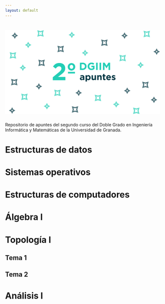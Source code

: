 ```yaml
---
layout: default
---
```


# ![apuntes](resources/hero.svg)

Repositorio de apuntes del segundo curso del Doble Grado en Ingeniería Informática y Matemáticas de la Universidad de Granada.

# Estructuras de datos

# Sistemas operativos

# Estructuras de computadores

# Álgebra I

# Topología I

## Tema 1

## Tema 2

# Análisis I
